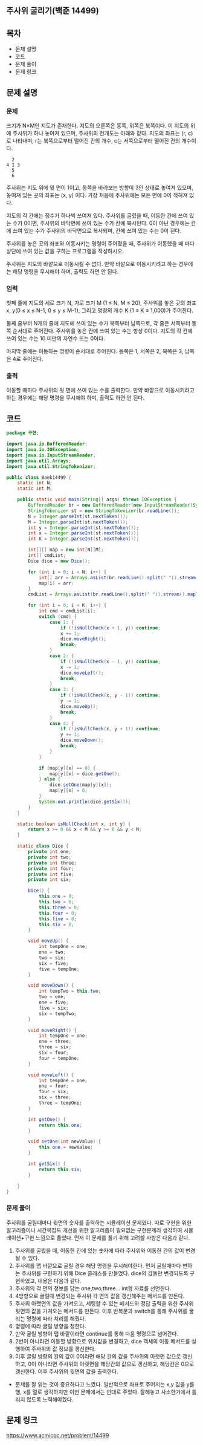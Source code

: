 ## 주사위 굴리기(백준 14499)
## 목차
- 문제 설명
- 코드
- 문제 풀이
- 문제 링크


## 문제 설명
### 문제
크기가 N×M인 지도가 존재한다. 지도의 오른쪽은 동쪽, 위쪽은 북쪽이다. 이 지도의 위에 주사위가 하나 놓여져 있으며, 주사위의 전개도는 아래와 같다. 지도의 좌표는 (r, c)로 나타내며, r는 북쪽으로부터 떨어진 칸의 개수, c는 서쪽으로부터 떨어진 칸의 개수이다.
```
  2
4 1 3
  5
  6
```
주사위는 지도 위에 윗 면이 1이고, 동쪽을 바라보는 방향이 3인 상태로 놓여져 있으며, 놓여져 있는 곳의 좌표는 (x, y) 이다. 가장 처음에 주사위에는 모든 면에 0이 적혀져 있다.

지도의 각 칸에는 정수가 하나씩 쓰여져 있다. 주사위를 굴렸을 때, 이동한 칸에 쓰여 있는 수가 0이면, 주사위의 바닥면에 쓰여 있는 수가 칸에 복사된다. 0이 아닌 경우에는 칸에 쓰여 있는 수가 주사위의 바닥면으로 복사되며, 칸에 쓰여 있는 수는 0이 된다.

주사위를 놓은 곳의 좌표와 이동시키는 명령이 주어졌을 때, 주사위가 이동했을 때 마다 상단에 쓰여 있는 값을 구하는 프로그램을 작성하시오.

주사위는 지도의 바깥으로 이동시킬 수 없다. 만약 바깥으로 이동시키려고 하는 경우에는 해당 명령을 무시해야 하며, 출력도 하면 안 된다.

### 입력
첫째 줄에 지도의 세로 크기 N, 가로 크기 M (1 ≤ N, M ≤ 20), 주사위를 놓은 곳의 좌표 x, y(0 ≤ x ≤ N-1, 0 ≤ y ≤ M-1), 그리고 명령의 개수 K (1 ≤ K ≤ 1,000)가 주어진다.

둘째 줄부터 N개의 줄에 지도에 쓰여 있는 수가 북쪽부터 남쪽으로, 각 줄은 서쪽부터 동쪽 순서대로 주어진다. 주사위를 놓은 칸에 쓰여 있는 수는 항상 0이다. 지도의 각 칸에 쓰여 있는 수는 10 미만의 자연수 또는 0이다.

마지막 줄에는 이동하는 명령이 순서대로 주어진다. 동쪽은 1, 서쪽은 2, 북쪽은 3, 남쪽은 4로 주어진다.

### 출력
이동할 때마다 주사위의 윗 면에 쓰여 있는 수를 출력한다. 만약 바깥으로 이동시키려고 하는 경우에는 해당 명령을 무시해야 하며, 출력도 하면 안 된다.


## 코드
```java
package 구현;

import java.io.BufferedReader;
import java.io.IOException;
import java.io.InputStreamReader;
import java.util.Arrays;
import java.util.StringTokenizer;

public class Baek14499 {
    static int N;
    static int M;

    public static void main(String[] args) throws IOException {
        BufferedReader br = new BufferedReader(new InputStreamReader(System.in));
        StringTokenizer st = new StringTokenizer(br.readLine());
        N = Integer.parseInt(st.nextToken());
        M = Integer.parseInt(st.nextToken());
        int y = Integer.parseInt(st.nextToken());
        int x = Integer.parseInt(st.nextToken());
        int K = Integer.parseInt(st.nextToken());

        int[][] map = new int[N][M];
        int[] cmdList;
        Dice dice = new Dice();

        for (int i = 0; i < N; i++) {
            int[] arr = Arrays.asList(br.readLine().split(" ")).stream().mapToInt(Integer::parseInt).toArray();
            map[i] = arr;
        }
        cmdList = Arrays.asList(br.readLine().split(" ")).stream().mapToInt(Integer::parseInt).toArray();

        for (int i = 0; i < K; i++) {
            int cmd = cmdList[i];
            switch (cmd) {
                case 1: {
                    if (!isNullCheck(x + 1, y)) continue;
                    x += 1;
                    dice.moveRight();
                    break;
                }
                case 2: {
                    if (!isNullCheck(x - 1, y)) continue;
                    x -= 1;
                    dice.moveLeft();
                    break;
                }
                case 3: {
                    if (!isNullCheck(x, y - 1)) continue;
                    y -= 1;
                    dice.moveUp();
                    break;
                }
                case 4: {
                    if (!isNullCheck(x, y + 1)) continue;
                    y += 1;
                    dice.moveDown();
                    break;
                }
            }

            if (map[y][x] == 0) {
                map[y][x] = dice.getOne();
            } else {
                dice.setOne(map[y][x]);
                map[y][x] = 0;
            }
            System.out.println(dice.getSix());
        }
    }

    static boolean isNullCheck(int x, int y) {
        return x >= 0 && x < M && y >= 0 && y < N;
    }

    static class Dice {
        private int one;
        private int two;
        private int three;
        private int four;
        private int five;
        private int six;

        Dice() {
            this.one = 0;
            this.two = 0;
            this.three = 0;
            this.four = 0;
            this.five = 0;
            this.six = 0;
        }

        void moveUp() {
            int tempOne = one;
            one = two;
            two = six;
            six = five;
            five = tempOne;
        }

        void moveDown() {
            int tempTwo = this.two;
            two = one;
            one = five;
            five = six;
            six = tempTwo;
        }

        void moveRight() {
            int tempOne = one;
            one = three;
            three = six;
            six = four;
            four = tempOne;
        }

        void moveLeft() {
            int tempOne = one;
            one = four;
            four = six;
            six = three;
            three = tempOne;
        }

        int getOne() {
            return this.one;
        }

        void setOne(int newValue) {
            this.one = newValue;
        }

        int getSix() {
            return this.six;
        }

    }
}

```


### 문제 풀이
주사위를 굴릴때마다 윗면의 숫자를 출력하는 시뮬레이션 문제였다. 따로 구현을 위한 알고리즘이나 시간복잡도 개선을 위한 알고리즘이 필요없는 구현문제라 생각하여 시뮬레이션+구현 느낌으로 풀었다.
먼저 이 문제를 풀기 위해 고려할 사항은 다음과 같다.
1. 주사위를 굴렸을 때, 이동한 칸에 있는 숫자에 따라 주사위와 이동한 칸의 값이 변경될 수 있다.
2. 주사위를 맵 바깥으로 굴릴 경우 해당 명령을 무시해야한다.
먼저 굴릴때마다 변하는 주사위를 구현하기 위해 Dice 클래스를 만들었다. dice의 값들만 변경되도록 구현하였고, 내용은 다음과 같다.
1. 주사위의 각 면의 정보를 담는 one,two,three... int형 자료를 선언한다.
2. 4방향으로 굴릴때 변경되는 주사위 각 면의 값을 갱신해주는 메서드를 만든다.
3. 주사위 아랫면의 값을 가져오고, 세팅할 수 있는 메서드와 정답 출력을 위한 주사위 윗면의 값을 가져오는 메서드를 만든다.
이후 반복문과 switch를 통해 주사위를 굴리는 명령에 따라 처리를 해줬다.
1. 명령에 따라 굴릴 방향을 정한다.
2. 만약 굴릴 방향이 맵 바깥이라면 continue를 통해 다음 명령으로 넘어간다.
3. 2번이 아니라면 이동할 방향으로 위치값을 변경하고, dice 객체의 이동 메서드를 실행하여 주사위의 값 정보를 갱신한다.
4. 이후 굴릴 방향의 칸의 값이 0이라면 해당 칸의 값을 주사위의 아랫면 값으로 갱신하고, 0이 아니라면 주사위의 아랫면을 해당칸의 값으로 갱신하고, 해당칸은 0으로 갱신한다. 이후 주사위의 윗면의 값을 출력한다.

* 문제를 잘 읽는 것이 중요하다고 느꼈다. 일반적으로 좌표로 주어지는 x,y 값을 y를 행, x를 열로 생각하지만 이번 문제에서는 반대로 주었다. 잘해놓고 사소한거에서 틀리지 않도록 노력해야겠다.

## 문제 링크
https://www.acmicpc.net/problem/14499

